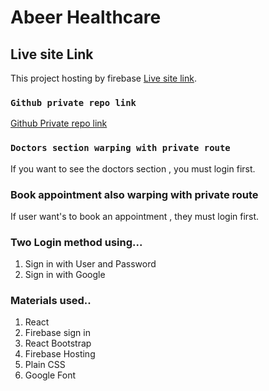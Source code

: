 # Abeer Healthcare

## Live site Link
This project hosting by firebase [Live site link](https://abeer-healthcare.web.app/).


### `Github private repo link`
[Github Private repo link](https://github.com/Programming-Hero-Web-Course3/healthcare-related-website-Tofazzal322)



### `Doctors section warping with private route`
If you want to see the doctors section , you must login first.

### Book appointment also warping with private route
If user want's to book an appointment  , they must login first.


### Two Login method using...
1. Sign in with User and Password 
2. Sign in with Google


### Materials used..
1. React
2. Firebase sign in 
3. React Bootstrap
4. Firebase Hosting
5. Plain CSS 
6. Google Font 
 
